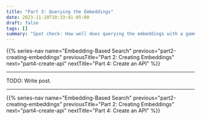 ```yaml
---
title: "Part 3: Querying the Embeddings"
date: 2023-11-20T10:33:41-05:00
draft: false
tags: []
summary: "Spot check: How well does querying the embeddings with a game description work?"
---
```


{{% series-nav name="Embedding-Based Search" previous="part2-creating-embeddings" previousTitle="Part 2: Creating Embeddings" next="part4-create-api" nextTitle="Part 4: Create an API" %}}

---

TODO: Write post.

---

{{% series-nav name="Embedding-Based Search" previous="part2-creating-embeddings" previousTitle="Part 2: Creating Embeddings" next="part4-create-api" nextTitle="Part 4: Create an API" %}}